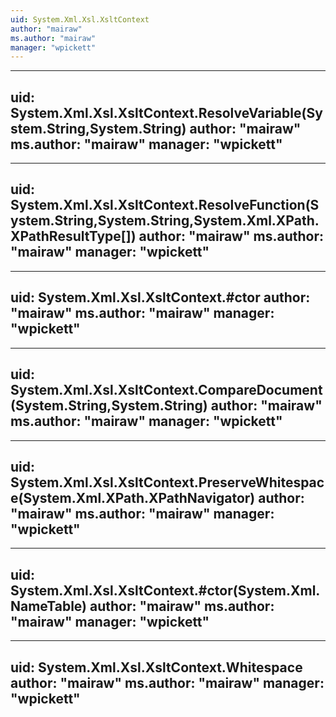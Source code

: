 ```yaml
---
uid: System.Xml.Xsl.XsltContext
author: "mairaw"
ms.author: "mairaw"
manager: "wpickett"
---
```


---
uid: System.Xml.Xsl.XsltContext.ResolveVariable(System.String,System.String)
author: "mairaw"
ms.author: "mairaw"
manager: "wpickett"
---

---
uid: System.Xml.Xsl.XsltContext.ResolveFunction(System.String,System.String,System.Xml.XPath.XPathResultType[])
author: "mairaw"
ms.author: "mairaw"
manager: "wpickett"
---

---
uid: System.Xml.Xsl.XsltContext.#ctor
author: "mairaw"
ms.author: "mairaw"
manager: "wpickett"
---

---
uid: System.Xml.Xsl.XsltContext.CompareDocument(System.String,System.String)
author: "mairaw"
ms.author: "mairaw"
manager: "wpickett"
---

---
uid: System.Xml.Xsl.XsltContext.PreserveWhitespace(System.Xml.XPath.XPathNavigator)
author: "mairaw"
ms.author: "mairaw"
manager: "wpickett"
---

---
uid: System.Xml.Xsl.XsltContext.#ctor(System.Xml.NameTable)
author: "mairaw"
ms.author: "mairaw"
manager: "wpickett"
---

---
uid: System.Xml.Xsl.XsltContext.Whitespace
author: "mairaw"
ms.author: "mairaw"
manager: "wpickett"
---
